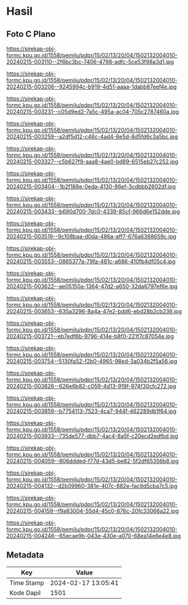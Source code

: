 # Hasil

## Foto C Plano

https://sirekap-obj-formc.kpu.go.id/1558/pemilu/pdpr/15/02/13/20/04/1502132004010-20240215-003110--2f6bc3bc-7406-4798-adfc-5ce53f98a3d1.jpg

https://sirekap-obj-formc.kpu.go.id/1558/pemilu/pdpr/15/02/13/20/04/1502132004010-20240215-003206--9245994c-b919-4d51-aaaa-1dabb87eef4e.jpg

https://sirekap-obj-formc.kpu.go.id/1558/pemilu/pdpr/15/02/13/20/04/1502132004010-20240215-003231--c05d9ed2-7a5c-495a-ac04-705c2787460a.jpg

https://sirekap-obj-formc.kpu.go.id/1558/pemilu/pdpr/15/02/13/20/04/1502132004010-20240215-003259--a2df5d12-c46c-4ad4-8e5d-8d5fd6c3a5bc.jpg

https://sirekap-obj-formc.kpu.go.id/1558/pemilu/pdpr/15/02/13/20/04/1502132004010-20240215-003327--c5b627f9-aaa8-4ae0-bd89-6515eb27c252.jpg

https://sirekap-obj-formc.kpu.go.id/1558/pemilu/pdpr/15/02/13/20/04/1502132004010-20240215-003404--1b2f188e-0eda-4130-86ef-3cdbbb2602df.jpg

https://sirekap-obj-formc.kpu.go.id/1558/pemilu/pdpr/15/02/13/20/04/1502132004010-20240215-003433--b690d700-7dc0-4339-85cf-966d6e152dde.jpg

https://sirekap-obj-formc.kpu.go.id/1558/pemilu/pdpr/15/02/13/20/04/1502132004010-20240215-003519--9c108baa-d0da-486a-aff7-676a6368659c.jpg

https://sirekap-obj-formc.kpu.go.id/1558/pemilu/pdpr/15/02/13/20/04/1502132004010-20240215-003553--0865377a-79fa-481c-a686-410fb4df05c4.jpg

https://sirekap-obj-formc.kpu.go.id/1558/pemilu/pdpr/15/02/13/20/04/1502132004010-20240215-003622--ae05150a-1364-47d2-a650-32da6797ef6e.jpg

https://sirekap-obj-formc.kpu.go.id/1558/pemilu/pdpr/15/02/13/20/04/1502132004010-20240215-003653--635a3296-8a4a-47e2-bdd6-ebd28b2cb236.jpg

https://sirekap-obj-formc.kpu.go.id/1558/pemilu/pdpr/15/02/13/20/04/1502132004010-20240215-003721--eb7edf6b-9796-414e-b8f0-221f7c87054e.jpg

https://sirekap-obj-formc.kpu.go.id/1558/pemilu/pdpr/15/02/13/20/04/1502132004010-20240215-003754--5130fa52-f2b0-4965-98ed-3a034b2f5a56.jpg

https://sirekap-obj-formc.kpu.go.id/1558/pemilu/pdpr/15/02/13/20/04/1502132004010-20240215-003826--626e6b82-c059-4d13-919f-974f30cfc272.jpg

https://sirekap-obj-formc.kpu.go.id/1558/pemilu/pdpr/15/02/13/20/04/1502132004010-20240215-003859--b7754113-7523-4ca7-944f-462289db1f64.jpg

https://sirekap-obj-formc.kpu.go.id/1558/pemilu/pdpr/15/02/13/20/04/1502132004010-20240215-003933--735de577-dbb7-4ac4-8a5f-c20ecd2edfbd.jpg

https://sirekap-obj-formc.kpu.go.id/1558/pemilu/pdpr/15/02/13/20/04/1502132004010-20240215-004059--806ddded-f77d-43d5-be82-5f2df65356b8.jpg

https://sirekap-obj-formc.kpu.go.id/1558/pemilu/pdpr/15/02/13/20/04/1502132004010-20240215-004132--d2b09960-381e-407c-882e-fac9d5cba7c5.jpg

https://sirekap-obj-formc.kpu.go.id/1558/pemilu/pdpr/15/02/13/20/04/1502132004010-20240215-004159--f9a83004-55d4-45c0-876c-20fc33066a22.jpg

https://sirekap-obj-formc.kpu.go.id/1558/pemilu/pdpr/15/02/13/20/04/1502132004010-20240215-004246--65ecae9b-043e-430e-a070-68ea14e6e4e8.jpg


## Metadata

| Key        | Value               |
| ---------- | ------------------- |
| Time Stamp | 2024-02-17 13:05:41 |
| Kode Dapil | 1501                |



